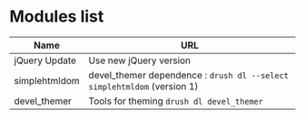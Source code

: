 # Modules list

Name                       | URL
---------------------------|----------------------------------------------------
jQuery Update              | Use new jQuery version
simplehtmldom              | devel_themer dependence : `drush dl --select simplehtmldom` (version 1)
devel_themer               | Tools for theming `drush dl devel_themer`
